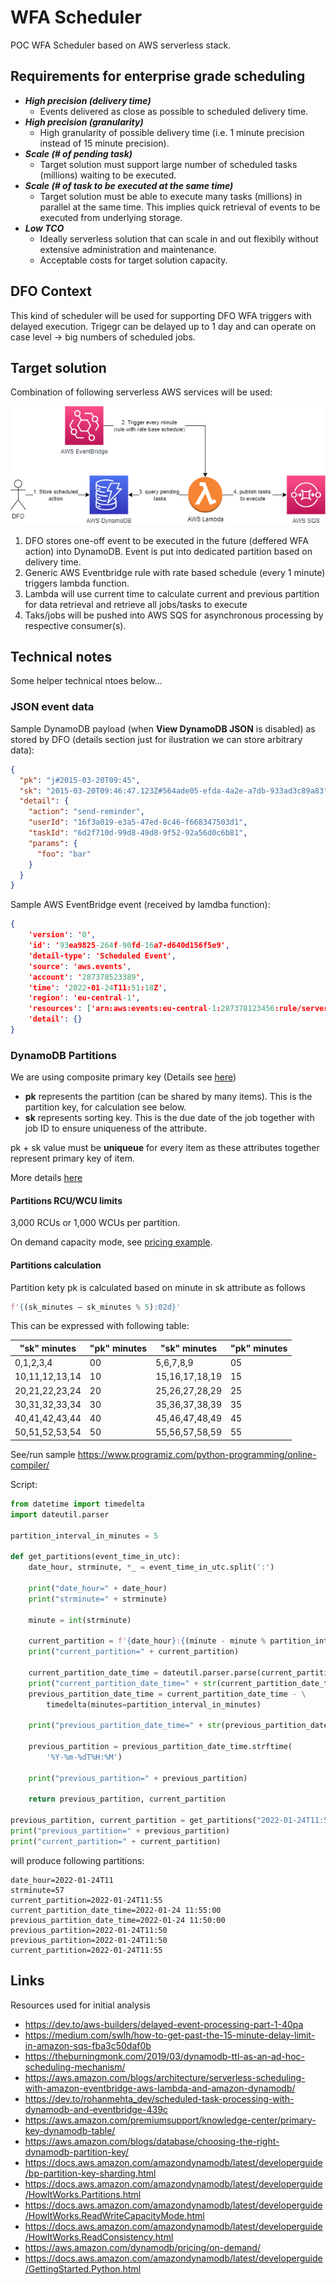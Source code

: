 # WFA Scheduler

POC WFA Scheduler based on AWS serverless stack.

## Requirements for enterprise grade scheduling

- ***High precision (delivery time)***
	-  Events delivered as close as possible to scheduled delivery time.
- ***High precision (granularity)***
	-  High granularity of possible delivery time (i.e. 1 minute precision instead of 15 minute precision).
- ***Scale (# of pending task)***
	- Target solution must support large number of scheduled tasks (millions) waiting to be executed.
- ***Scale (# of task to be executed at the same time)***
	- Target solution must be able to execute many tasks (millions) in parallel at the same time. This implies quick retrieval of events to be executed from underlying storage.
- ***Low TCO***
	- Ideally serverless solution that can scale in and out flexibily without extensive administration and maintenance.
	- Acceptable costs for target solution capacity.

## DFO Context

This kind of scheduler will be used for supporting DFO WFA triggers with delayed execution. Trigegr can be delayed up to 1 day and can operate on case level -> big numbers of scheduled jobs. 

## Target solution

Combination of following serverless AWS services will be used:

<img src="./images/WFAScheduler.png" /></br>

1. DFO stores one-off event to be executed in the future (deffered WFA action) into DynamoDB. Event is put into dedicated partition based on delivery time.
2. Generic AWS Eventbridge rule with rate based schedule (every 1 minute) triggers lambda function.
3. Lambda will use current time to calculate current and previous partition for data retrieval and retrieve all jobs/tasks to execute
4. Taks/jobs will be pushed into AWS SQS for asynchronous processing by respective consumer(s).

## Technical notes

Some helper technical ntoes below...

### JSON event data

Sample DynamoDB payload (when **View DynamoDB JSON** is disabled) as stored by DFO (details section just for ilustration we can store arbitrary data):

```json
{
  "pk": "j#2015-03-20T09:45",
  "sk": "2015-03-20T09:46:47.123Z#564ade05-efda-4a2e-a7db-933ad3c89a83",
  "detail": {
    "action": "send-reminder",
    "userId": "16f3a019-e3a5-47ed-8c46-f668347503d1",
    "taskId": "6d2f710d-99d8-49d8-9f52-92a56d0c6b81",
    "params": {
      "foo": "bar"
    }
  }
}
```

Sample AWS EventBridge event (received by lamdba function):

```json
{
	'version': '0',
	'id': '93ea9825-264f-90fd-16a7-d640d156f5e9',
	'detail-type': 'Scheduled Event',
	'source': 'aws.events',
	'account': '287378523389',
	'time': '2022-01-24T11:51:18Z',
	'region': 'eu-central-1',
	'resources': ['arn:aws:events:eu-central-1:287378123456:rule/serverless-scheduler-SchedulerFunctionDispatchJobs-1SXUZFVOXE0EP'],
	'detail': {}
}
```

### DynamoDB Partitions

We are using composite primary key (Details see [here](https://aws.amazon.com/blogs/database/choosing-the-right-dynamodb-partition-key/))

- **pk** represents the partition (can be shared by many items). This is the partition key, for calculation see below.
- **sk** represents sorting key. This is the due date of the job together with job ID to ensure uniqueness of the attribute.

pk + sk value must be **uniqueue** for every item as these attributes together represent primary key of item.

More details [here](https://docs.aws.amazon.com/amazondynamodb/latest/developerguide/HowItWorks.Partitions.html)

#### Partitions RCU/WCU limits

3,000 RCUs or 1,000 WCUs per partition.

On demand capacity mode, see [pricing example](https://aws.amazon.com/dynamodb/pricing/on-demand/).

#### Partitions calculation

Partition kety pk is calculated based on minute in sk attribute as follows

```python
f'{(sk_minutes – sk_minutes % 5):02d}'
```

This can be expressed with following table:

| "sk" minutes   | "pk" minutes  | "sk" minutes | "pk" minutes  |
|----------------|-----|----------------|-----|
| 0,1,2,3,4      | 00  | 5,6,7,8,9      | 05  |
| 10,11,12,13,14 | 10  | 15,16,17,18,19 | 15  |
| 20,21,22,23,24 |  20 | 25,26,27,28,29 | 25  |
| 30,31,32,33,34 |  30 | 35,36,37,38,39 | 35  |
| 40,41,42,43,44 |  40 | 45,46,47,48,49 | 45  |
| 50,51,52,53,54 | 50  | 55,56,57,58,59 | 55  |


See/run sample https://www.programiz.com/python-programming/online-compiler/

Script:

```python
from datetime import timedelta
import dateutil.parser

partition_interval_in_minutes = 5

def get_partitions(event_time_in_utc):
    date_hour, strminute, *_ = event_time_in_utc.split(':')
    
    print("date_hour=" + date_hour)
    print("strminute=" + strminute)
    
    minute = int(strminute)

    current_partition = f'{date_hour}:{(minute - minute % partition_interval_in_minutes):02d}'
    print("current_partition=" + current_partition)
    
    current_partition_date_time = dateutil.parser.parse(current_partition)
    print("current_partition_date_time=" + str(current_partition_date_time))
    previous_partition_date_time = current_partition_date_time - \
        timedelta(minutes=partition_interval_in_minutes)
        
    print("previous_partition_date_time=" + str(previous_partition_date_time))
    
    previous_partition = previous_partition_date_time.strftime(
        '%Y-%m-%dT%H:%M')

    print("previous_partition=" + previous_partition)

    return previous_partition, current_partition

previous_partition, current_partition = get_partitions("2022-01-24T11:57:12Z")
print("previous_partition=" + previous_partition)
print("current_partition=" + current_partition)
```

will produce following partitions:

```
date_hour=2022-01-24T11
strminute=57
current_partition=2022-01-24T11:55
current_partition_date_time=2022-01-24 11:55:00
previous_partition_date_time=2022-01-24 11:50:00
previous_partition=2022-01-24T11:50
previous_partition=2022-01-24T11:50
current_partition=2022-01-24T11:55
```
## Links

Resources used for initial analysis

* https://dev.to/aws-builders/delayed-event-processing-part-1-40pa
* https://medium.com/swlh/how-to-get-past-the-15-minute-delay-limit-in-amazon-sqs-fba3c50daf0b
* https://theburningmonk.com/2019/03/dynamodb-ttl-as-an-ad-hoc-scheduling-mechanism/
* https://aws.amazon.com/blogs/architecture/serverless-scheduling-with-amazon-eventbridge-aws-lambda-and-amazon-dynamodb/
* https://dev.to/rohanmehta_dev/scheduled-task-processing-with-dynamodb-and-eventbridge-439c
* https://aws.amazon.com/premiumsupport/knowledge-center/primary-key-dynamodb-table/
* https://aws.amazon.com/blogs/database/choosing-the-right-dynamodb-partition-key/
* https://docs.aws.amazon.com/amazondynamodb/latest/developerguide/bp-partition-key-sharding.html
* https://docs.aws.amazon.com/amazondynamodb/latest/developerguide/HowItWorks.Partitions.html
* https://docs.aws.amazon.com/amazondynamodb/latest/developerguide/HowItWorks.ReadWriteCapacityMode.html
* https://docs.aws.amazon.com/amazondynamodb/latest/developerguide/HowItWorks.ReadConsistency.html
* https://aws.amazon.com/dynamodb/pricing/on-demand/
* https://docs.aws.amazon.com/amazondynamodb/latest/developerguide/GettingStarted.Python.html